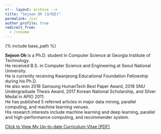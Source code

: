 ```yaml
---
<!-- layout: archive -->
title: "Sejoon Oh (오세준)"
permalink: /cv/
author_profile: true
redirect_from:
  - /resume
---
```


{% include base_path %}

**Sejoon Oh** is a Ph.D. student in Computer Science at Georgia Institute of Technology.  
He received B.S. in Computer Science and Engineering at Seoul National University.  
He is currently receiving Kwanjeong Educational Foundation Fellowship during his Ph.D.  
He also won 2018 Samsung HumanTech Best Paper Award, 2018 SNU Undergraduate Thesis Award, 2017 Korean National Scholarship, and Silver Medal in APIO 2011.  
He has published 5 referred articles in major data mining, parallel computing, and machine learning venues.  
His research interests include machine learning and deep learning, parallel and high-performance computing, and recommender system. 

[Click to View My Up-to-date Curriculum Vitae [PDF]](https://github.com/sejoonoh/sejoonoh.github.io/blob/master/files/CV_SejoonOh_Dec2020.pdf)

<!-- <embed src="http://lantaoyu.com/files/lantaoyu_cv.pdf" width="650" height="1800" type='application/pdf'> -->
